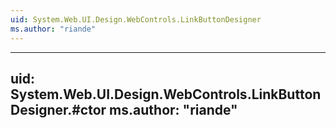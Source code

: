 ```yaml
---
uid: System.Web.UI.Design.WebControls.LinkButtonDesigner
ms.author: "riande"
---
```


---
uid: System.Web.UI.Design.WebControls.LinkButtonDesigner.#ctor
ms.author: "riande"
---
